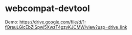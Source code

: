 # webcompat-devtool

Demo: https://drive.google.com/file/d/1-fQreuLGlcEbZiSpwj5XwzT4gzyKJCMW/view?usp=drive_link